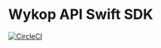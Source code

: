 # Wykop API Swift SDK

[![CircleCI](https://dl.circleci.com/status-badge/img/gh/MariuszOsowski/WykopApi/tree/develop.svg?style=svg)](https://dl.circleci.com/status-badge/redirect/gh/MariuszOsowski/WykopApi/tree/develop)
